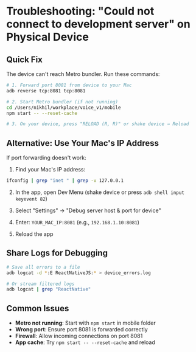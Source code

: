 # Troubleshooting: "Could not connect to development server" on Physical Device

## Quick Fix

The device can't reach Metro bundler. Run these commands:

```bash
# 1. Forward port 8081 from device to your Mac
adb reverse tcp:8081 tcp:8081

# 2. Start Metro bundler (if not running)
cd /Users/nikhil/workplace/voice_v1/mobile
npm start -- --reset-cache

# 3. On your device, press "RELOAD (R, R)" or shake device → Reload
```

## Alternative: Use Your Mac's IP Address

If port forwarding doesn't work:

1. Find your Mac's IP address:
```bash
ifconfig | grep "inet " | grep -v 127.0.0.1
```

2. In the app, open Dev Menu (shake device or press `adb shell input keyevent 82`)

3. Select "Settings" → "Debug server host & port for device"

4. Enter: `YOUR_MAC_IP:8081` (e.g., `192.168.1.10:8081`)

5. Reload the app

## Share Logs for Debugging

```bash
# Save all errors to a file
adb logcat -d *:E ReactNativeJS:* > device_errors.log

# Or stream filtered logs
adb logcat | grep "ReactNative"
```

## Common Issues

- **Metro not running**: Start with `npm start` in mobile folder
- **Wrong port**: Ensure port 8081 is forwarded correctly
- **Firewall**: Allow incoming connections on port 8081
- **App cache**: Try `npm start -- --reset-cache` and reload

